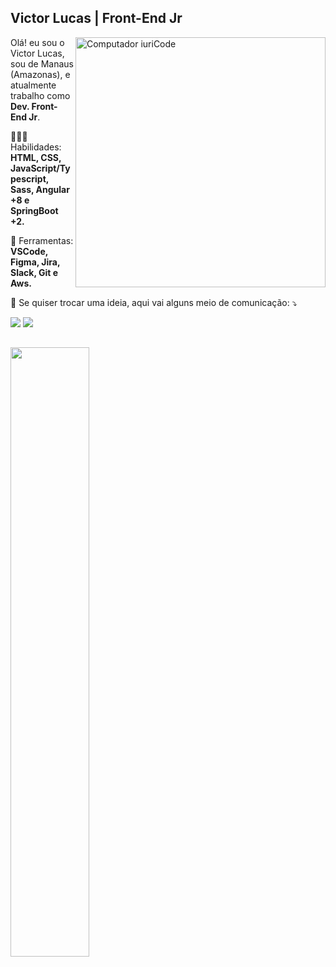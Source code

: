 ## Victor Lucas | Front-End Jr
<img src="https://raw.githubusercontent.com/MicaelliMedeiros/micaellimedeiros/master/image/computer-illustration.png" min-width="400px" max-width="400px" width="400px" align="right" alt="Computador iuriCode">

<p align="left"> 
  Olá! eu sou o Victor Lucas, sou de Manaus (Amazonas), e atualmente trabalho como <strong>Dev. Front-End Jr</strong>.<br>
</p>

<p align="left">
  👨🏽‍💻 Habilidades: <strong>HTML, CSS, JavaScript/Typescript, Sass, Angular +8 e SpringBoot +2.</strong>
</p>

<p align="left">
  💼 Ferramentas: <strong>VSCode, Figma, Jira, Slack, Git e Aws.</strong>
</p>

<p align="left">
  💌 Se quiser trocar uma ideia, aqui vai alguns meio de comunicação: ⤵️
</p>

<p align="left">
  
  <a href="https://www.linkedin.com/in/victor-lucas-52ba3b17a/" alt="Linkedin">
  <img src="https://img.shields.io/badge/-Linkedin-0e76a8?style=flat-square&logo=Linkedin&logoColor=white&link=LINK-DO-SEU-LINKEDIN" /></a>

  <a href="https://www.instagram.com/victorlucasss/" alt="Instagram">
  <img src="https://img.shields.io/badge/-Instagram-DF0174?style=flat-square&labelColor=DF0174&logo=instagram&logoColor=white&link=LINK-DO-SEU-INSTAGRAM"/></a>
</p>  

##

<div>
  <a href="https://github.com/victorlucass">
    <img width="50%" src="https://github-readme-stats.vercel.app/api/top-langs/?username=victorlucass&layout=compact&langs_count=7&theme=github_dark"/>
  </a>
</div>
